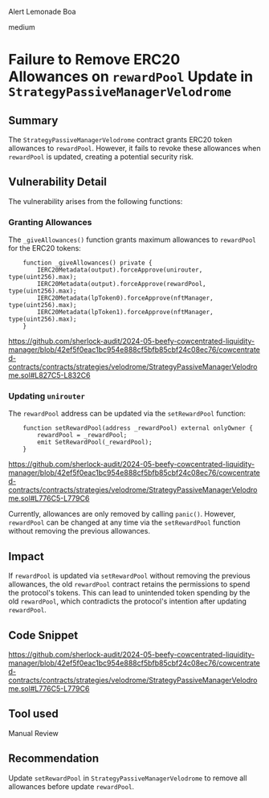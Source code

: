 Alert Lemonade Boa

medium

# Failure to Remove ERC20 Allowances on `rewardPool` Update in `StrategyPassiveManagerVelodrome`

## Summary
The `StrategyPassiveManagerVelodrome` contract grants ERC20 token allowances to `rewardPool`. However, it fails to revoke these allowances when `rewardPool` is updated, creating a potential security risk.

## Vulnerability Detail
The vulnerability arises from the following functions:

### Granting Allowances

The `_giveAllowances()` function grants maximum allowances to `rewardPool` for the ERC20 tokens:

```solidity
    function _giveAllowances() private {
        IERC20Metadata(output).forceApprove(unirouter, type(uint256).max);
        IERC20Metadata(output).forceApprove(rewardPool, type(uint256).max);
        IERC20Metadata(lpToken0).forceApprove(nftManager, type(uint256).max);
        IERC20Metadata(lpToken1).forceApprove(nftManager, type(uint256).max);
    }
```
https://github.com/sherlock-audit/2024-05-beefy-cowcentrated-liquidity-manager/blob/42ef5f0eac1bc954e888cf5bfb85cbf24c08ec76/cowcentrated-contracts/contracts/strategies/velodrome/StrategyPassiveManagerVelodrome.sol#L827C5-L832C6

### Updating `unirouter`
The `rewardPool` address can be updated via the `setRewardPool` function:

```solidity
    function setRewardPool(address _rewardPool) external onlyOwner {
        rewardPool = _rewardPool;
        emit SetRewardPool(_rewardPool);
    }
```
https://github.com/sherlock-audit/2024-05-beefy-cowcentrated-liquidity-manager/blob/42ef5f0eac1bc954e888cf5bfb85cbf24c08ec76/cowcentrated-contracts/contracts/strategies/velodrome/StrategyPassiveManagerVelodrome.sol#L776C5-L779C6

Currently, allowances are only removed by calling `panic()`. However, `rewardPool` can be changed at any time via the `setRewardPool` function without removing the previous allowances.

## Impact
If `rewardPool` is updated via `setRewardPool` without removing the previous allowances, the old `rewardPool` contract retains the permissions to spend the protocol's tokens. This can lead to unintended token spending by the old `rewardPool`, which contradicts the protocol's intention after updating `rewardPool`.

## Code Snippet
https://github.com/sherlock-audit/2024-05-beefy-cowcentrated-liquidity-manager/blob/42ef5f0eac1bc954e888cf5bfb85cbf24c08ec76/cowcentrated-contracts/contracts/strategies/velodrome/StrategyPassiveManagerVelodrome.sol#L776C5-L779C6

## Tool used

Manual Review

## Recommendation
Update `setRewardPool` in `StrategyPassiveManagerVelodrome` to remove all allowances before update `rewardPool`.
